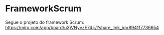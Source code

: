 # FrameworkScrum
Segue o projeto do framework Scrum:
https://miro.com/app/board/uXjVNyvzE74=/?share_link_id=894117736654
